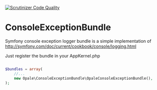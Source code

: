 [![Scrutinizer Code Quality](https://scrutinizer-ci.com/g/OpaleNet/ConsoleExceptionBundle/badges/quality-score.png?b=master)](https://scrutinizer-ci.com/g/OpaleNet/ConsoleExceptionBundle/?branch=master)

# ConsoleExceptionBundle

Symfony console exception logger bundle is a simple implementation of http://symfony.com/doc/current/cookbook/console/logging.html

Just register the bundle in your AppKernel.php

```php

$bundles = array(
    //...
    new Opale\ConsoleExceptionBundle\OpaleConsoleExceptionBundle(),
);
```


